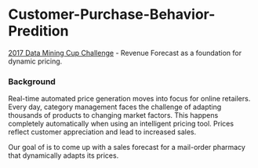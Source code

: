 # Customer-Purchase-Behavior-Predition
[2017 Data Mining Cup Challenge](https://www.data-mining-cup.com/reviews/dmc-2017/) - Revenue Forecast as a foundation for dynamic pricing.

### Background
Real-time automated price generation moves into focus for online retailers. Every day, category management faces the challenge of adapting thousands of products to changing market factors. This happens completely automatically when using an intelligent pricing tool. Prices reflect customer appreciation and lead to increased sales.

Our goal of is to come up with a sales forecast for a mail-order pharmacy that dynamically adapts its prices.


